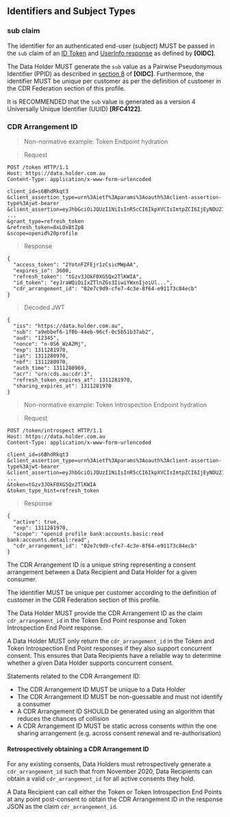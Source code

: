<a id="identifiers"></a>
## Identifiers and Subject Types  
### sub claim
The identifier for an authenticated end-user (subject) MUST be passed in the `sub` claim of an [ID Token](https://openid.net/specs/openid-connect-core-1_0.html#IDToken) and [UserInfo response](https://openid.net/specs/openid-connect-core-1_0.html#UserInfoResponse) as defined by **[OIDC]**.

The Data Holder MUST generate the `sub` value as a Pairwise Pseudonymous Identifier (PPID) as described in [section 8](https://openid.net/specs/openid-connect-core-1_0.html#SubjectIDTypes) of **[OIDC]**. Furthermore, the identifier MUST be unique per customer as per the definition of customer in the CDR Federation section of this profile.

It is RECOMMENDED that the `sub` value is generated as a version 4 Universally Unique
Identifier (UUID) **[RFC4122]**.


### CDR Arrangement ID

> Non-normative example: Token Endpoint hydration

> Request

```
POST /token HTTP/1.1
Host: https://data.holder.com.au
Content-Type: application/x-www-form-urlencoded

client_id=s6BhdRkqt3
&client_assertion_type=urn%3Aietf%3Aparams%3Aoauth%3Aclient-assertion-type%3Ajwt-bearer
&client_assertion=eyJhbGciOiJQUzI1NiIsInR5cCI6IkpXVCIsImtpZCI6IjEyNDU2In0.ey ...
&grant_type=refresh_token
&refresh_token=8xLOxBtZp8
&scope=openid%20profile
```

> Response

```
{
  "access_token": "2YotnFZFEjr1zCsicMWpAA",
  "expires_in": 3600,
  "refresh_token": "tGzv3JOkF0XG5Qx2TlKWIA",
  "id_token": "eyJraWQiOiIxZTlnZGs3IiwiYWxnIjoiUl...",
  "cdr_arrangement_id": "02e7c9d9-cfe7-4c3e-8f64-e91173c84ecb"
}
```

> Decoded JWT

```
{
  "iss": "https://data.holder.com.au",
  "sub": "a9ebbef6-1f0b-44eb-96cf-0c5b51b37ab2",
  "aud": "12345",
  "nonce": "n-0S6_WzA2Mj",
  "exp": 1311281970,
  "iat": 1311280970,
  "nbf": 1311280970,
  "auth_time": 1311280969,
  "acr": "urn:cds.au:cdr:3",
  "refresh_token_expires_at": 1311281970,
  "sharing_expires_at": 1311281970
}
```

> Non-normative example: Token Introspection Endpoint hydration

> Request

```
POST /token/introspect HTTP/1.1
Host: https://data.holder.com.au
Content-Type: application/x-www-form-urlencoded

client_id=s6BhdRkqt3
&client_assertion_type=urn%3Aietf%3Aparams%3Aoauth%3Aclient-assertion-type%3Ajwt-bearer
&client_assertion=eyJhbGciOiJQUzI1NiIsInR5cCI6IkpXVCIsImtpZCI6IjEyNDU2In0.ey ...
&token=tGzv3JOkF0XG5Qx2TlKWIA
&token_type_hint=refresh_token
```

> Response

```
{
  "active": true,
  "exp": 1311281970,
  "scope": "openid profile bank:accounts.basic:read bank:accounts.detail:read",
  "cdr_arrangement_id": "02e7c9d9-cfe7-4c3e-8f64-e91173c84ecb"
}
```

The CDR Arrangement ID is a unique string representing a consent arrangement between a Data Recipient and Data Holder for a given consumer.

The identifier MUST be unique per customer according to the definition of customer in the CDR Federation section of this profile.

The Data Holder MUST provide the CDR Arrangement ID as the claim ``cdr_arrangement_id`` in the Token End Point response and Token Introspection End Point response.

A Data Holder MUST only return the ``cdr_arrangement_id`` in the Token and Token Introspection End Point responses if they also support concurrent consent. This ensures that Data Recipients have a reliable way to determine whether a given Data Holder supports concurrent consent.

Statements related to the CDR Arrangement ID:

* The CDR Arrangement ID MUST be unique to a Data Holder
* The CDR Arrangement ID MUST be non-guessable and must not identify a consumer
* A CDR Arrangement ID SHOULD be generated using an algorithm that reduces the chances of collision
* A CDR Arrangement ID MUST be static across consents within the one sharing arrangement (e.g. across consent renewal and re-authorisation)

#### Retrospectively obtaining a CDR Arrangement ID

For any existing consents, Data Holders must retrospectively generate a ``cdr_arrangement_id`` such that from November 2020, Data Recipients can obtain a valid ``cdr_arrangement_id`` for all active consents they hold.

A Data Recipient can call either the Token or Token Introspection End Points at any point post-consent to obtain the CDR Arrangement ID in the response JSON as the claim ``cdr_arrangement_id``.
